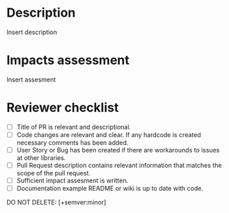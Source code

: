 # Description

Insert description

# Impacts assessment

Insert assesment

# Reviewer checklist

- [ ] Title of PR is relevant and descriptional.
- [ ] Code changes are relevant and clear. If any hardcode is created necessary comments has been added.
- [ ] User Story or Bug has been created if there are workarounds to issues at other libraries.
- [ ] Pull Request description contains relevant information that matches the scope of the pull request.
- [ ] Sufficient impact assesment is written.
- [ ] Documentation example README or wiki is up to date with code.

DO NOT DELETE:
[+semver:minor]
